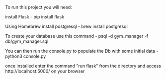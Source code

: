 To run this project you will need:

install Flask  - pip install flask

Using Homebrew install postgresql - brew install postgresql

To create your database use this command - psql -d gym_manager -f db/gym_manager.sql

You can then run the console.py to populate the Db with some initial data - python3 console.py

once installed enter the command "run flask" from the directory and access http://localhost:5000/ on your browser


